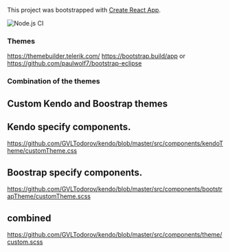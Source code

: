 This project was bootstrapped with [Create React App](https://github.com/facebook/create-react-app).

![Node.js CI](https://github.com/GVLTodorov/kendo/workflows/Node.js%20CI/badge.svg)

### Themes

https://themebuilder.telerik.com/
https://bootstrap.build/app or https://github.com/paulwolf7/bootstrap-eclipse

### Combination of the themes

## Custom Kendo and Boostrap themes

## Kendo specify components.
https://github.com/GVLTodorov/kendo/blob/master/src/components/kendoTheme/customTheme.css

## Boostrap specify components.
https://github.com/GVLTodorov/kendo/blob/master/src/components/bootstrapTheme/customTheme.scss

## combined
https://github.com/GVLTodorov/kendo/blob/master/src/components/theme/custom.scss

